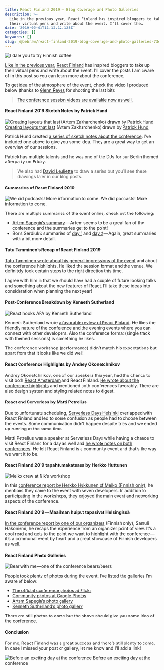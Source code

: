```yaml
---
title: React Finland 2019 — Blog Coverage and Photo Galleries
description: >-
  Like in the previous year, React Finland has inspired bloggers to take up
  their virtual pens and write about the event. I’ll cover the…
date: "2019-05-02T12:13:12.128Z"
categories: []
keywords: []
slug: /@bebraw/react-finland-2019-blog-coverage-and-photo-galleries-73ebbbf47d8d
---
```


![I dare you to try Finnish coffee](img/1__GQl43DfLpSgJpQ0GTxS__CQ.jpeg)

[Like in the previous year](https://medium.com/react-finland/react-finland-2018-blog-coverage-e65bcece8946), [React Finland](https://react-finland.fi) has inspired bloggers to take up their virtual pens and write about the event. I’ll cover the posts I am aware of in this post so you can learn more about the conference.

To get idea of the atmosphere of the event, check the video I produced below (thanks to [Glenn Reyes](https://twitter.com/glnnrys) for shooting the last bit):

> [The conference session videos are available now as well.](https://www.youtube.com/watch?v=IqbOPkCwxlw&list=PL-a9lBflNu2oW1lU7fUvW0oAnbj-mxk2a)

#### React Finland 2019 Sketch Notes by Patrick Hund

![[Creating layouts that last](https://www.youtube.com/watch?v=_HrXUB97xQs&list=PL-a9lBflNu2oW1lU7fUvW0oAnbj-mxk2a&index=20) (Artem Zakharchenko) drawn by [Patrick Hund](https://twitter.com/wiekatz)](img/1__qhIflNjfRC3jqUkDLPoN1w.png)
[Creating layouts that last](https://www.youtube.com/watch?v=_HrXUB97xQs&list=PL-a9lBflNu2oW1lU7fUvW0oAnbj-mxk2a&index=20) (Artem Zakharchenko) drawn by [Patrick Hund](https://twitter.com/wiekatz)

Patrick Hund created [a series of sketch notes about the conference](https://ebaytech.berlin/react-finland-2019-sketch-notes-64316793809e). I’ve included one above to give you some idea. They are a great way to get an overview of our sessions.

Patrick has multiple talents and he was one of the DJs for our Berlin themed afterparty on Friday.

> We also had [David Leuliette](https://twitter.com/flexbox_) to draw a series but you’ll see these drawings later in our blog posts.

#### Summaries of React Finland 2019

![We did podcasts! More information to come.](img/1__YHeZL3ZmxWCkSSLyiM4fLg.jpeg)
We did podcasts! More information to come.

There are multiple summaries of the event online, check out the following:

- [Artem Sapegin’s summary](https://blog.sapegin.me/all/react-finland-2019/) — Artem seems to be a great fan of the conference and the summaries get to the point!
- Boris Serdiuk’s summaries of [day 1](https://gist.github.com/just-boris/c5489afd181bb0bbd2501cfbbe9f56b7) and [day 2](https://gist.github.com/just-boris/2080a0595464c1554ea8b03005984f09) — Again, great summaries with a bit more detail.

#### Tatu Tamminen’s Recap of React Finland 2019

[Tatu Tamminen wrote about his general impressions of the event](https://www.triplet.fi/blog/react-finland-2019-recap/) and about the conference highlights. He liked the session format and the venue. We definitely took certain steps to the right direction this time.

I agree with him in that we should have had a couple of future looking talks and something about the new features of React. I’ll take these ideas into consideration when planning the next year!

#### Post-Conference Breakdown by Kenneth Sutherland

![React hooks APA by Kenneth Sutherland](img/1__8iL0G5xC2QRlzRBJraCFLg.jpeg)

Kenneth Sutherland wrote [a favorable review of React Finland](http://www.kennethsutherland.com/off-topic/react-finland-post-conference-breakdown/). He likes the friendly nature of the conference and the evening events where you can connect with other developers. Also the conference format (single track with themed sessions) is something he likes.

The conference workshop (performance) didn’t match his expectations but apart from that it looks like we did well!

#### React Conference Highlights by Andrey Okonetchnikov

Andrey Okonetchnikov, one of our speakers this year, had the chance to visit both [React Amsterdam](https://react.amsterdam) and React Finland. [He wrote about the conference highlights](https://medium.com/@okonetchnikov/2019-react-conferences-highlights-dbf084769682) and mentioned both conferences favorably. There are also design system and styling related notes to digest.

#### React and Serverless by Matti Petrelius

Due to unfortunate scheduling, [Serverless Days Helsinki](https://helsinki.serverlessdays.io) overlapped with React Finland and led to some confusion as people had to choose between the events. Some communication didn’t happen despite tries and we ended up running at the same time.

Matti Petrelius was a speaker at Serverless Days while having a chance to visit React Finland for a day as well and [he wrote notes on both conferences](https://lesscodeismore.dev/react-and-serverless/). He felt React Finland is a community event and that’s the way we want it to be.

#### React Finland 2019 tapahtumakatsaus by Herkko Huttunen

![Meiko crew at Nik’s workshop](img/1__7YX1BmzKa__e__rTJAcn3S3g.jpeg)

In this [conference report by Herkko Hukkunen of Meiko (Finnish only)](https://meiko.fi/blogi/react-finland-2019-tapahtumakatsaus), he mentions they came to the event with seven developers. In addition to participating in the workshops, they enjoyed the main event and networking aspects of the conference.

#### React Finland 2019 — Maailman huiput tapasivat Helsingissä

[In the conference report by one of our organizers](https://www.punosmobile.com/blog/react-finland-2019-maailman-huiput-tapasivat-helsingissa/) (Finnish only), Samuli Hakoniemi, he recaps the experience from an organizer point of view. It’s a cool read and gets to the point we want to highlight with the conference — it’s a communal event by heart and a great showcase of Finnish developers as well.

#### React Finland Photo Galleries

![Bear with me — one of the conference bears/beers](img/1__0kjyBJoc3OeU__XwvjpdVjw.jpeg)

People took plenty of photos during the event. I’ve listed the galleries I’m aware of below:

- [The official conference photos at Flickr](https://www.flickr.com/photos/react-finland/sets/72157680132693308)
- [Community photos at Google Photos](https://photos.app.goo.gl/4tJskvEd1haKyBX1A)
- [Artem Sapegin’s photo gallery](https://photos.google.com/share/AF1QipMS_0I7KwhWK4QPIVK-_0djKkMQMMb63Db187j8dVYpbk8VYLAf3R1ottnUtG_wWw?key=Uzh6TGZnc19lRUdjTkM2emRmRnBJRTlUMXlBOHN3)
- [Kenneth Sutherland’s photo gallery](https://www.flickr.com/photos/_delp_/albums/72157706773305931)

There are still photos to come but the above should give you some idea of the conference.

#### Conclusion

For me, React Finland was a great success and there’s still plenty to come. In case I missed your post or gallery, let me know and I’ll add a link!

![Before an exciting day at the conference](img/1__OwPQ3KLOmJgqrS75FAvPow.jpeg)
Before an exciting day at the conference
